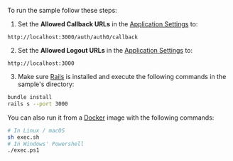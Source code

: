 To run the sample follow these steps:

1) Set the **Allowed Callback URLs** in the <a href="$manage_url/#/applications/$account.clientId/settings" target="_blank">Application Settings</a> to:

```text
http://localhost:3000/auth/auth0/callback
```

2) Set the **Allowed Logout URLs** in the <a href="$manage_url/#/applications/$account.clientId/settings" target="_blank">Application Settings</a> to:

 ```text
http://localhost:3000
```

3) Make sure <a href="http://installrails.com/" target="_blank">Rails</a> is installed and execute the following commands in the sample's directory:

```bash
bundle install
rails s --port 3000
```

You can also run it from a <a href="https://www.docker.com" target="_blank">Docker</a> image with the following commands:

```bash
# In Linux / macOS
sh exec.sh
# In Windows' Powershell
./exec.ps1
```
